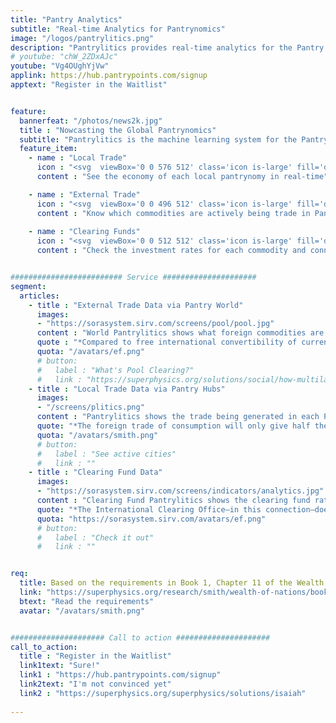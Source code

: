 ```yaml
---
title: "Pantry Analytics"
subtitle: "Real-time Analytics for Pantrynomics"
image: "/logos/pantrylitics.png"
description: "Pantrylitics provides real-time analytics for the Pantry system"
# youtube: "chW_2ZDxAJc"
youtube: "Vg4OUghYjVw"
applink: https://hub.pantrypoints.com/signup
apptext: "Register in the Waitlist"


feature:
  bannerfeat: "/photos/news2k.jpg"
  title : "Nowcasting the Global Pantrynomics"
  subtitle: "Pantrylitics is the machine learning system for the Pantry Network"
  feature_item:
    - name : "Local Trade"
      icon : "<svg  viewBox='0 0 576 512' class='icon is-large' fill='dimgray'><path d='M572.52 241.4C518.29 135.59 410.93 64 288 64S57.68 135.64 3.48 241.41a32.35 32.35 0 0 0 0 29.19C57.71 376.41 165.07 448 288 448s230.32-71.64 284.52-177.41a32.35 32.35 0 0 0 0-29.19zM288 400a144 144 0 1 1 144-144 143.93 143.93 0 0 1-144 144zm0-240a95.31 95.31 0 0 0-25.31 3.79 47.85 47.85 0 0 1-66.9 66.9A95.78 95.78 0 1 0 288 160z'/></svg>"
      content : "See the economy of each local pantrynomy in real-time"

    - name : "External Trade"
      icon : "<svg  viewBox='0 0 496 512' class='icon is-large' fill='dimgray'><path d='M248 8C111.03 8 0 119.03 0 256s111.03 248 248 248 248-111.03 248-248S384.97 8 248 8zm-11.34 240.23c-2.89 4.82-8.1 7.77-13.72 7.77h-.31c-4.24 0-8.31 1.69-11.31 4.69l-5.66 5.66c-3.12 3.12-3.12 8.19 0 11.31l5.66 5.66c3 3 4.69 7.07 4.69 11.31V304c0 8.84-7.16 16-16 16h-6.11c-6.06 0-11.6-3.42-14.31-8.85l-22.62-45.23c-2.44-4.88-8.95-5.94-12.81-2.08l-19.47 19.46c-3 3-7.07 4.69-11.31 4.69H50.81C49.12 277.55 48 266.92 48 256c0-110.28 89.72-200 200-200 21.51 0 42.2 3.51 61.63 9.82l-50.16 38.53c-5.11 3.41-4.63 11.06.86 13.81l10.83 5.41c5.42 2.71 8.84 8.25 8.84 14.31V216c0 4.42-3.58 8-8 8h-3.06c-3.03 0-5.8-1.71-7.15-4.42-1.56-3.12-5.96-3.29-7.76-.3l-17.37 28.95zM408 358.43c0 4.24-1.69 8.31-4.69 11.31l-9.57 9.57c-3 3-7.07 4.69-11.31 4.69h-15.16c-4.24 0-8.31-1.69-11.31-4.69l-13.01-13.01a26.767 26.767 0 0 0-25.42-7.04l-21.27 5.32c-1.27.32-2.57.48-3.88.48h-10.34c-4.24 0-8.31-1.69-11.31-4.69l-11.91-11.91a8.008 8.008 0 0 1-2.34-5.66v-10.2c0-3.27 1.99-6.21 5.03-7.43l39.34-15.74c1.98-.79 3.86-1.82 5.59-3.05l23.71-16.89a7.978 7.978 0 0 1 4.64-1.48h12.09c3.23 0 6.15 1.94 7.39 4.93l5.35 12.85a4 4 0 0 0 3.69 2.46h3.8c1.78 0 3.35-1.18 3.84-2.88l4.2-14.47c.5-1.71 2.06-2.88 3.84-2.88h6.06c2.21 0 4 1.79 4 4v12.93c0 2.12.84 4.16 2.34 5.66l11.91 11.91c3 3 4.69 7.07 4.69 11.31v24.6z'/></svg>"
      content : "Know which commodities are actively being trade in Pantry World"
      
    - name : "Clearing Funds"
      icon : "<svg  viewBox='0 0 512 512' class='icon is-large' fill='dimgray'><path d='M0 168v-16c0-13.255 10.745-24 24-24h360V80c0-21.367 25.899-32.042 40.971-16.971l80 80c9.372 9.373 9.372 24.569 0 33.941l-80 80C409.956 271.982 384 261.456 384 240v-48H24c-13.255 0-24-10.745-24-24zm488 152H128v-48c0-21.314-25.862-32.08-40.971-16.971l-80 80c-9.372 9.373-9.372 24.569 0 33.941l80 80C102.057 463.997 128 453.437 128 432v-48h360c13.255 0 24-10.745 24-24v-16c0-13.255-10.745-24-24-24z'/></svg>"
      content : "Check the investment rates for each commodity and connect to Pantry Invest"


######################### Service #####################
segment:
  articles:
    - title : "External Trade Data via Pantry World"
      images:
      - "https://sorasystem.sirv.com/screens/pool/pool.jpg"
      content : "World Pantrylitics shows what foreign commodities are being bought and sold between participating countries. This prevents speculation and currency fluctuations"
      quote : "*Compared to free international convertibility of currencies, Pool Clearing offers at least one outstanding advantage: **its inner mechanism tends to overcome temporary disequilibrium situations in international exchange by expansion instead of restriction**. The buyer is given the first move in the game.--EF Schumacher*"
      quota: "/avatars/ef.png"
      # button:
      #   label : "What's Pool Clearing?"
      #   link : "https://superphysics.org/solutions/social/how-multilateral-pool-clearing-can-solve-currency-crises"
    - title : "Local Trade Data via Pantry Hubs"
      images:
      - "/screens/plitics.png"
      content : "Pantrylitics shows the trade being generated in each Pantry Hub: services, products, real estate, etc. This helps people know where goods and services are lacking or overabundant"
      quote: "*The foreign trade of consumption will only give half the encouragement to national industry as the home trade, even if its returns were as quick as the home-trade.-- Adam Smith*"
      quota: "/avatars/smith.png"      
      # button:
      #   label : "See active cities"
      #   link : ""
    - title : "Clearing Fund Data"
      images:
      - "https://sorasystem.sirv.com/screens/indicators/analytics.jpg"
      content : "Clearing Fund Pantrylitics shows the clearing fund rates for various commodities in each Pantry. This allows people to invest directly in productive labor"
      quote: "*The International Clearing Office—in this connection—does not require any special powers. It is not an agency for control. It is a purely administrative body, the central accounting office for the different National Clearing Funds.-- EF Schumacher*"
      quota: "https://sorasystem.sirv.com/avatars/ef.png"
      # button:
      #   label : "Check it out"
      #   link : ""


req:
  title: Based on the requirements in Book 1, Chapter 11 of the Wealth of Nations
  link: "https://superphysics.org/research/smith/wealth-of-nations/book-1/chapter-11/part-3b-d1a2"
  btext: "Read the requirements"
  avatar: "/avatars/smith.png"


##################### Call to action #####################
call_to_action:
  title : "Register in the Waitlist"
  link1text: "Sure!"
  link1 : "https://hub.pantrypoints.com/signup"
  link2text: "I'm not convinced yet"
  link2 : "https://superphysics.org/superphysics/solutions/isaiah"
  
---
```

